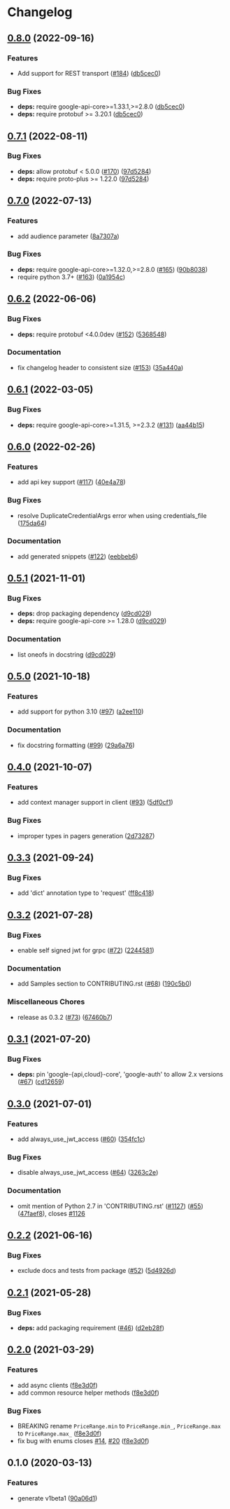 # Changelog

## [0.8.0](https://github.com/googleapis/python-recommendations-ai/compare/v0.7.1...v0.8.0) (2022-09-16)


### Features

* Add support for REST transport ([#184](https://github.com/googleapis/python-recommendations-ai/issues/184)) ([db5cec0](https://github.com/googleapis/python-recommendations-ai/commit/db5cec03eb40b6b8b752927f7bcad2b21f2ace73))


### Bug Fixes

* **deps:** require google-api-core>=1.33.1,>=2.8.0 ([db5cec0](https://github.com/googleapis/python-recommendations-ai/commit/db5cec03eb40b6b8b752927f7bcad2b21f2ace73))
* **deps:** require protobuf >= 3.20.1 ([db5cec0](https://github.com/googleapis/python-recommendations-ai/commit/db5cec03eb40b6b8b752927f7bcad2b21f2ace73))

## [0.7.1](https://github.com/googleapis/python-recommendations-ai/compare/v0.7.0...v0.7.1) (2022-08-11)


### Bug Fixes

* **deps:** allow protobuf < 5.0.0 ([#170](https://github.com/googleapis/python-recommendations-ai/issues/170)) ([97d5284](https://github.com/googleapis/python-recommendations-ai/commit/97d52849e30a8539c0f26629c9de2eb16d270a58))
* **deps:** require proto-plus >= 1.22.0 ([97d5284](https://github.com/googleapis/python-recommendations-ai/commit/97d52849e30a8539c0f26629c9de2eb16d270a58))

## [0.7.0](https://github.com/googleapis/python-recommendations-ai/compare/v0.6.2...v0.7.0) (2022-07-13)


### Features

* add audience parameter ([8a7307a](https://github.com/googleapis/python-recommendations-ai/commit/8a7307a5c7bcefdb150724ec04dffa848dbc2956))


### Bug Fixes

* **deps:** require google-api-core>=1.32.0,>=2.8.0 ([#165](https://github.com/googleapis/python-recommendations-ai/issues/165)) ([90b8038](https://github.com/googleapis/python-recommendations-ai/commit/90b80386887a10bc61cec5f947314ea027a18889))
* require python 3.7+ ([#163](https://github.com/googleapis/python-recommendations-ai/issues/163)) ([0a1954c](https://github.com/googleapis/python-recommendations-ai/commit/0a1954cc2b8b04ab0b5e1fb6f1e95a18f129d6b7))

## [0.6.2](https://github.com/googleapis/python-recommendations-ai/compare/v0.6.1...v0.6.2) (2022-06-06)


### Bug Fixes

* **deps:** require protobuf <4.0.0dev ([#152](https://github.com/googleapis/python-recommendations-ai/issues/152)) ([5368548](https://github.com/googleapis/python-recommendations-ai/commit/53685485b60cca5338a1df7af22c64024cc17167))


### Documentation

* fix changelog header to consistent size ([#153](https://github.com/googleapis/python-recommendations-ai/issues/153)) ([35a440a](https://github.com/googleapis/python-recommendations-ai/commit/35a440a1606398fc7fae60c28c21df52058e043b))

## [0.6.1](https://github.com/googleapis/python-recommendations-ai/compare/v0.6.0...v0.6.1) (2022-03-05)


### Bug Fixes

* **deps:** require google-api-core>=1.31.5, >=2.3.2 ([#131](https://github.com/googleapis/python-recommendations-ai/issues/131)) ([aa44b15](https://github.com/googleapis/python-recommendations-ai/commit/aa44b15420c767e51506ec5907ae71ba26e75353))

## [0.6.0](https://github.com/googleapis/python-recommendations-ai/compare/v0.5.1...v0.6.0) (2022-02-26)


### Features

* add api key support ([#117](https://github.com/googleapis/python-recommendations-ai/issues/117)) ([40e4a78](https://github.com/googleapis/python-recommendations-ai/commit/40e4a783868ad748de36df77a3bca4c320bae41a))


### Bug Fixes

* resolve DuplicateCredentialArgs error when using credentials_file ([175da64](https://github.com/googleapis/python-recommendations-ai/commit/175da64cd9f6d4de184dd6cd4c304845318e9b6f))


### Documentation

* add generated snippets ([#122](https://github.com/googleapis/python-recommendations-ai/issues/122)) ([eebbeb6](https://github.com/googleapis/python-recommendations-ai/commit/eebbeb618b6dc62a1103cb6b3cbc9df65630fff3))

## [0.5.1](https://www.github.com/googleapis/python-recommendations-ai/compare/v0.5.0...v0.5.1) (2021-11-01)


### Bug Fixes

* **deps:** drop packaging dependency ([d9cd029](https://www.github.com/googleapis/python-recommendations-ai/commit/d9cd029713bc127c6d84670923dfb9957dbf2c0d))
* **deps:** require google-api-core >= 1.28.0 ([d9cd029](https://www.github.com/googleapis/python-recommendations-ai/commit/d9cd029713bc127c6d84670923dfb9957dbf2c0d))


### Documentation

* list oneofs in docstring ([d9cd029](https://www.github.com/googleapis/python-recommendations-ai/commit/d9cd029713bc127c6d84670923dfb9957dbf2c0d))

## [0.5.0](https://www.github.com/googleapis/python-recommendations-ai/compare/v0.4.0...v0.5.0) (2021-10-18)


### Features

* add support for python 3.10 ([#97](https://www.github.com/googleapis/python-recommendations-ai/issues/97)) ([a2ee110](https://www.github.com/googleapis/python-recommendations-ai/commit/a2ee11019a0a25d7664b083555208baa78c826e8))


### Documentation

* fix docstring formatting ([#99](https://www.github.com/googleapis/python-recommendations-ai/issues/99)) ([29a6a76](https://www.github.com/googleapis/python-recommendations-ai/commit/29a6a76df66c4e2fd1fc2aa9ac8e7f98de5745e8))

## [0.4.0](https://www.github.com/googleapis/python-recommendations-ai/compare/v0.3.3...v0.4.0) (2021-10-07)


### Features

* add context manager support in client ([#93](https://www.github.com/googleapis/python-recommendations-ai/issues/93)) ([5df0cf1](https://www.github.com/googleapis/python-recommendations-ai/commit/5df0cf1696c5908faa079ae702d6da4c36bd3f72))


### Bug Fixes

* improper types in pagers generation ([2d73287](https://www.github.com/googleapis/python-recommendations-ai/commit/2d732875566d49e9eed8702a40120c427222d529))

## [0.3.3](https://www.github.com/googleapis/python-recommendations-ai/compare/v0.3.2...v0.3.3) (2021-09-24)


### Bug Fixes

* add 'dict' annotation type to 'request' ([ff8c418](https://www.github.com/googleapis/python-recommendations-ai/commit/ff8c4189e70770b83b84eb0d6cf886104d62d36a))

## [0.3.2](https://www.github.com/googleapis/python-recommendations-ai/compare/v0.3.1...v0.3.2) (2021-07-28)


### Bug Fixes

* enable self signed jwt for grpc ([#72](https://www.github.com/googleapis/python-recommendations-ai/issues/72)) ([2244581](https://www.github.com/googleapis/python-recommendations-ai/commit/22445819af2b11d8cc1d62d7e7b5265ffd950cdd))


### Documentation

* add Samples section to CONTRIBUTING.rst ([#68](https://www.github.com/googleapis/python-recommendations-ai/issues/68)) ([190c5b0](https://www.github.com/googleapis/python-recommendations-ai/commit/190c5b04a6d01b006ebb81fe95142a760087c574))


### Miscellaneous Chores

* release as 0.3.2 ([#73](https://www.github.com/googleapis/python-recommendations-ai/issues/73)) ([67460b7](https://www.github.com/googleapis/python-recommendations-ai/commit/67460b7c78ebbdbc0b3fd45623a8ff325f1bb86e))

## [0.3.1](https://www.github.com/googleapis/python-recommendations-ai/compare/v0.3.0...v0.3.1) (2021-07-20)


### Bug Fixes

* **deps:** pin 'google-{api,cloud}-core', 'google-auth' to allow 2.x versions ([#67](https://www.github.com/googleapis/python-recommendations-ai/issues/67)) ([cd12659](https://www.github.com/googleapis/python-recommendations-ai/commit/cd12659af98033da94724ba28f5f942f5b43e732))

## [0.3.0](https://www.github.com/googleapis/python-recommendations-ai/compare/v0.2.2...v0.3.0) (2021-07-01)


### Features

* add always_use_jwt_access ([#60](https://www.github.com/googleapis/python-recommendations-ai/issues/60)) ([354fc1c](https://www.github.com/googleapis/python-recommendations-ai/commit/354fc1cef059a69ab2b1310858f546a66db6fe5a))


### Bug Fixes

* disable always_use_jwt_access ([#64](https://www.github.com/googleapis/python-recommendations-ai/issues/64)) ([3263c2e](https://www.github.com/googleapis/python-recommendations-ai/commit/3263c2ee0eb44e283de7356dbf9410d8620a8727))


### Documentation

* omit mention of Python 2.7 in 'CONTRIBUTING.rst' ([#1127](https://www.github.com/googleapis/python-recommendations-ai/issues/1127)) ([#55](https://www.github.com/googleapis/python-recommendations-ai/issues/55)) ([47faef8](https://www.github.com/googleapis/python-recommendations-ai/commit/47faef890d8356ce60da06925b92a50f23a34e20)), closes [#1126](https://www.github.com/googleapis/python-recommendations-ai/issues/1126)

## [0.2.2](https://www.github.com/googleapis/python-recommendations-ai/compare/v0.2.1...v0.2.2) (2021-06-16)


### Bug Fixes

* exclude docs and tests from package ([#52](https://www.github.com/googleapis/python-recommendations-ai/issues/52)) ([5d4926d](https://www.github.com/googleapis/python-recommendations-ai/commit/5d4926d7220f924ba296098e102d8c64b010ad36))

## [0.2.1](https://www.github.com/googleapis/python-recommendations-ai/compare/v0.2.0...v0.2.1) (2021-05-28)


### Bug Fixes

* **deps:** add packaging requirement ([#46](https://www.github.com/googleapis/python-recommendations-ai/issues/46)) ([d2eb28f](https://www.github.com/googleapis/python-recommendations-ai/commit/d2eb28fdc016de1b9f82e46f36b8bf8c8bb7edbd))

## [0.2.0](https://www.github.com/googleapis/python-recommendations-ai/compare/v0.1.0...v0.2.0) (2021-03-29)


### Features

* add async clients ([f8e3d0f](https://www.github.com/googleapis/python-recommendations-ai/commit/f8e3d0f8d12921b926c24cf33e10c4d4390164bb))
* add common resource helper methods ([f8e3d0f](https://www.github.com/googleapis/python-recommendations-ai/commit/f8e3d0f8d12921b926c24cf33e10c4d4390164bb))


### Bug Fixes

* BREAKING rename `PriceRange.min` to `PriceRange.min_`, `PriceRange.max` to `PriceRange.max_` ([f8e3d0f](https://www.github.com/googleapis/python-recommendations-ai/commit/f8e3d0f8d12921b926c24cf33e10c4d4390164bb))
* fix bug with enums closes [#14](https://www.github.com/googleapis/python-recommendations-ai/issues/14), [#20](https://www.github.com/googleapis/python-recommendations-ai/issues/20) ([f8e3d0f](https://www.github.com/googleapis/python-recommendations-ai/commit/f8e3d0f8d12921b926c24cf33e10c4d4390164bb))

## 0.1.0 (2020-03-13)


### Features

* generate v1beta1 ([90a06d1](https://www.github.com/googleapis/python-recommendations-ai/commit/90a06d1edb5b72403c6e039f99c90d1bdeef3337))
